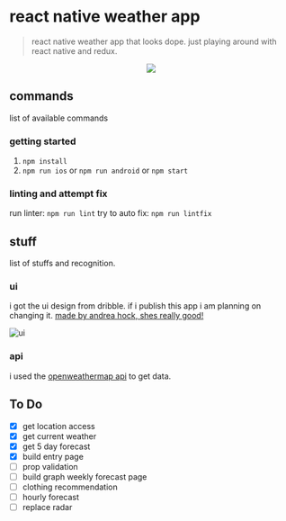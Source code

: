 # react native weather app
> react native weather app that looks dope. just playing around with react native and redux. 

<p align="center"><img src="https://media.giphy.com/media/MIXWLl5098VoY/giphy.gif"/></p>

## commands
list of available commands
### getting started
  1. ```npm install```
  2. ```npm run ios``` or ```npm run android``` or ```npm start```

### linting and attempt fix
run linter: ```npm run lint```
try to auto fix: ```npm run lintfix```

## stuff
list of stuffs and recognition.

### ui
i got the ui design from dribble. if i publish this app i am planning on changing it. [made by andrea hock, shes really good!](https://dribbble.com/andreahock)

![ui](https://cdn.dribbble.com/users/1977127/screenshots/4247769/daily_ui_challenge_037_800x600.png)

### api
i used the [openweathermap api](https://openweathermap.org/) to get data.

## To Do
- [x] get location access
- [x] get current weather
- [x] get 5 day forecast
- [x] build entry page
- [ ] prop validation 
- [ ] build graph weekly forecast page
- [ ] clothing recommendation
- [ ] hourly forecast
- [ ] replace radar
